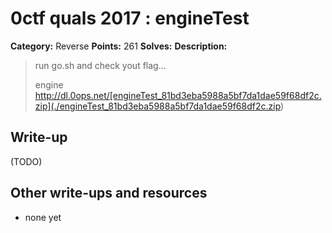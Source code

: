 # 0ctf quals 2017 : engineTest

**Category:** Reverse
**Points:** 261
**Solves:** 
**Description:**

> run go.sh and check yout flag...
> 
> engine <http://dl.0ops.net/[engineTest_81bd3eba5988a5bf7da1dae59f68df2c.zip](./engineTest_81bd3eba5988a5bf7da1dae59f68df2c.zip>)

## Write-up

(TODO)

## Other write-ups and resources

* none yet
